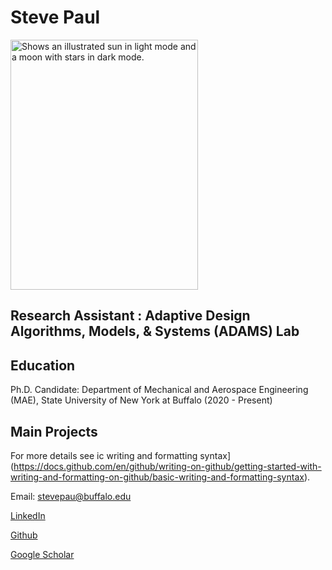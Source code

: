 # Steve Paul


<picture>
  <source media="(prefers-color-scheme: dark)" srcset="https://user-images.githubusercontent.com/39541194/179893972-5e803669-9b58-4531-bce8-45f0a7470f24.jpg">
  <img alt="Shows an illustrated sun in light mode and a moon with stars in dark mode." src="https://user-images.githubusercontent.com/39541194/179893972-5e803669-9b58-4531-bce8-45f0a7470f24.jpg" width="300" height="400">
</picture>
<!-- <picture>
<img class="img" src="https://user-images.githubusercontent.com/39541194/179893972-5e803669-9b58-4531-bce8-45f0a7470f24.jpg" width="300" height="300">
  </picture>  -->

<!-- ![IMG_5104](https://user-images.githubusercontent.com/39541194/179893972-5e803669-9b58-4531-bce8-45f0a7470f24.jpg) -->

## Research Assistant : Adaptive Design Algorithms, Models, & Systems (ADAMS) Lab

## Education

Ph.D. Candidate: Department of Mechanical and Aerospace Engineering (MAE), State University of New York at Buffalo (2020 - Present)

## Main Projects






For more details see 
ic writing and formatting syntax](https://docs.github.com/en/github/writing-on-github/getting-started-with-writing-and-formatting-on-github/basic-writing-and-formatting-syntax).



Email: stevepau@buffalo.edu

[LinkedIn](https://www.linkedin.com/in/steve-paul-67699854/)

[Github](https://github.com/iamstevepaul)

[Google Scholar](https://scholar.google.com/citations?user=zRf7acsAAAAJ&hl=en&authuser=1)
